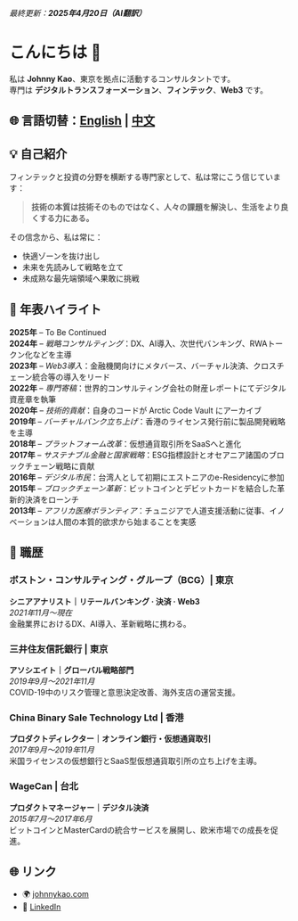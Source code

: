 _最終更新：**2025年4月20日（AI翻訳）**_

# こんにちは 👋  
私は **Johnny Kao**、東京を拠点に活動するコンサルタントです。  
専門は **デジタルトランスフォーメーション**、**フィンテック**、**Web3** です。

## 🌐 言語切替：[English](README.md) | [中文](README.zh.md)

## 💡 自己紹介

フィンテックと投資の分野を横断する専門家として、私は常にこう信じています：

> **技術の本質は技術そのものではなく、人々の課題を解決し、生活をより良くする力にある。**

その信念から、私は常に：

- 快適ゾーンを抜け出し  
- 未来を先読みして戦略を立て  
- 未成熟な最先端領域へ果敢に挑戦  

## 🧭 年表ハイライト

**2025年** – To Be Continued  
**2024年** – *戦略コンサルティング*：DX、AI導入、次世代バンキング、RWAトークン化などを主導  
**2023年** – *Web3導入*：金融機関向けにメタバース、バーチャル決済、クロスチェーン統合等の導入をリード  
**2022年** – *専門寄稿*：世界的コンサルティング会社の財産レポートにてデジタル資産章を執筆  
**2020年** – *技術的貢献*：自身のコードが Arctic Code Vault にアーカイブ  
**2019年** – *バーチャルバンク立ち上げ*：香港のライセンス発行前に製品開発戦略を主導  
**2018年** – *プラットフォーム改革*：仮想通貨取引所をSaaSへと進化  
**2017年** – *サステナブル金融と国家戦略*：ESG指標設計とオセアニア諸国のブロックチェーン戦略に貢献  
**2016年** – *デジタル市民*：台湾人として初期にエストニアのe-Residencyに参加  
**2015年** – *ブロックチェーン革新*：ビットコインとデビットカードを結合した革新的決済をローンチ  
**2013年** – *アフリカ医療ボランティア*：チュニジアで人道支援活動に従事、イノベーションは人間の本質的欲求から始まることを実感  

## 💼 職歴

### ボストン・コンサルティング・グループ（BCG）| 東京  
**シニアアナリスト｜リテールバンキング · 決済 · Web3**  
_2021年11月～現在_  
金融業界におけるDX、AI導入、革新戦略に携わる。

### 三井住友信託銀行 | 東京  
**アソシエイト｜グローバル戦略部門**  
_2019年9月～2021年11月_  
COVID-19中のリスク管理と意思決定改善、海外支店の運営支援。

### China Binary Sale Technology Ltd | 香港  
**プロダクトディレクター｜オンライン銀行・仮想通貨取引**  
_2017年9月～2019年11月_  
米国ライセンスの仮想銀行とSaaS型仮想通貨取引所の立ち上げを主導。

### WageCan | 台北  
**プロダクトマネージャー｜デジタル決済**  
_2015年7月～2017年6月_  
ビットコインとMasterCardの統合サービスを展開し、欧米市場での成長を促進。

## 🌐 リンク

- 🌍 [johnnykao.com](https://johnnykao.com)  
- 💼 [LinkedIn](https://linkedin.johnnykao.com)

